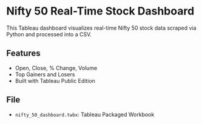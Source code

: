 # Nifty 50 Real-Time Stock Dashboard

This Tableau dashboard visualizes real-time Nifty 50 stock data scraped via Python and processed into a CSV.

## Features
- Open, Close, % Change, Volume
- Top Gainers and Losers
- Built with Tableau Public Edition

## File
- `nifty_50_dashboard.twbx`: Tableau Packaged Workbook
